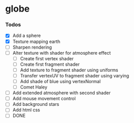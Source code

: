 # globe

### Todos

- [x] Add a sphere
- [x] Texture mapping earth
- [ ] Sharpen rendering
- [ ] Alter texture with shader for atmosphere effect
  - [ ] Create first vertex shader
  - [ ] Create first fragment shader
  - [ ] Add texture to fragment shader using uniforms
  - [ ] Transfer vertexUV to fragment shader using varying 
  - [ ] Add shade of blue using vertexNormal 
  - [ ] Comet Haley

- [ ] Add extended atmosphere with second shader
- [ ] Add mouse movement control
- [ ] Add background stars
- [ ] Add html css
- [ ] DONE
